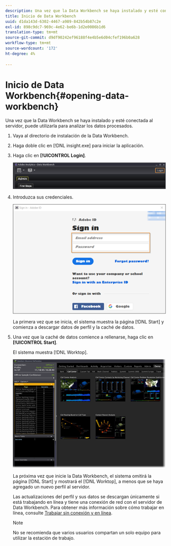 ```yaml
---
description: Una vez que la Data Workbench se haya instalado y esté conectada al servidor, puede utilizarla para analizar los datos procesados.
title: Inicio de Data Workbench
uuid: d1da143d-6302-4467-a989-842b54b87c2e
exl-id: 898c9dc7-969c-4e62-be6b-1d2e0086b1d6
translation-type: tm+mt
source-git-commit: d9df90242ef96188f4e4b5e6d04cfef196b0a628
workflow-type: tm+mt
source-wordcount: '172'
ht-degree: 4%

---
```


# Inicio de Data Workbench{#opening-data-workbench}

Una vez que la Data Workbench se haya instalado y esté conectada al servidor, puede utilizarla para analizar los datos procesados.

1. Vaya al directorio de instalación de la Data Workbench.
1. Haga doble clic en [!DNL insight.exe] para iniciar la aplicación.
1. Haga clic en **[!UICONTROL Login]**.

   ![](assets/dwb_login.png)

1. Introduzca sus credenciales.

   ![](assets/dwb_signin.png)

   La primera vez que se inicia, el sistema muestra la página [!DNL Start] y comienza a descargar datos de perfil y la caché de datos.

1. Una vez que la caché de datos comience a rellenarse, haga clic en **[!UICONTROL Start]**.

   El sistema muestra [!DNL Worktop].

   ![](assets/wtp_open.png)

   La próxima vez que inicie la Data Workbench, el sistema omitirá la página [!DNL Start] y mostrará el [!DNL Worktop], a menos que se haya agregado un nuevo perfil al servidor.

   Las actualizaciones del perfil y sus datos se descargan únicamente si está trabajando en línea y tiene una conexión de red con el servidor de Data Workbench. Para obtener más información sobre cómo trabajar en línea, consulte [Trabajar sin conexión y en línea](../../home/c-get-started/c-off-on.md#concept-cef8758ede044b18b3558376c5eb9f54).

   >[!NOTE]
   >
   >No se recomienda que varios usuarios compartan un solo equipo para utilizar la estación de trabajo.
